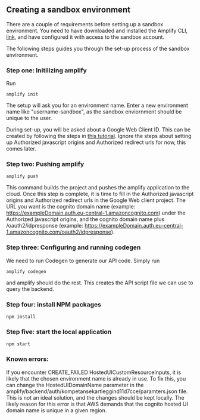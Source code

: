 ## Creating a sandbox environment

There are a couple of requirements before setting up a sandbox environment. You need to have downloaded and installed the Amplify CLI, [link](https://docs.amplify.aws/cli/start/install/), and have configured it with access to the sandbox account.

The following steps guides you through the set-up process of the sandbox environment. 

### Step one: Initilizing amplify
Run
```
amplify init
```
The setup will ask you for an environment name. Enter a new environment name like "username-sandbox", as the sandbox enviornment should be unique to the user.

During set-up, you will be asked about a Google Web Client ID. This can be created by following the steps in [this tutorial](https://aws.amazon.com/premiumsupport/knowledge-center/cognito-google-social-identity-provider/). Ignore the steps about setting up Authorized javascript origins and Authorized redirect urls for now, this comes later. 


### Step two: Pushing amplify 
```
amplify push
```
This command builds the project and pushes the amplify application to the cloud. Once this step is complete, it is time to fill in the Authorized javascript origins and Authorized redirect urls in the Google Web client project. The URL you want is the cognito domain name (example: https://exampleDomain.auth.eu-central-1.amazoncognito.com) under the Authorized javascript origins, and the cognito domain name plus /oauth2/idpresponse (example: https://exampleDomain.auth.eu-central-1.amazoncognito.com/oauth2/idpresponse).

### Step three: Configuring and running codegen
We need to run Codegen to generate our API code. Simply run
```
amplify codegen
```
and amplify should do the rest. This creates the API script file we can use to query the backend.


### Step four: install NPM packages
```
npm install
```


### Step five: start the local application
```
npm start
```


### Known errors:
If you encounter CREATE_FAILED HostedUICustomResourceInputs, it is likely that the chosen environment name is already in use. To fix this, you can change the HostedUIDomainName parameter in the amplify/backend/auth/kompetansekartleggind11d7cce/paramters.json file. This is not an ideal solution, and the changes should be kept locally. The likely reason for this error is that AWS demands that the cognito hosted UI domain name is unique in a given region.